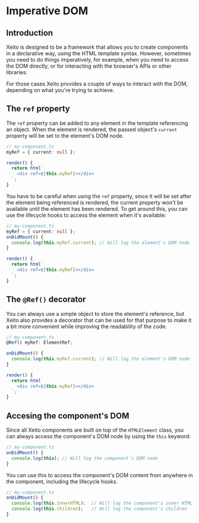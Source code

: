 # Imperative DOM

## Introduction

Xeito is designed to be a framework that allows you to create components in a declarative way, using the HTML template syntax. However, sometimes you need to do things imperatively, for example, when you need to access the DOM directly, or for interacting with the browser's APIs or other libraries.

For those cases Xeito provides a couple of ways to interact with the DOM, depending on what you're trying to achieve.

## The `ref` property

The `ref` property can be added to any element in the template referencing an object. When the element is rendered, the passed object's `current` property will be set to the element's DOM node.

```typescript
// my-component.ts
myRef = { current: null };

render() {
  return html`
    <div ref=${this.myRef}></div>
  `;
}
```
You have to be careful when using the `ref` property, since it will be set after the element being referenced is rendered, the current property won't be available until the element has been rendered. To get around this, you can use the lifecycle hooks to access the element when it's available:

```typescript
// my-component.ts
myRef = { current: null };
onDidMount() {
  console.log(this.myRef.current); // Will log the element's DOM node
}

render() {
  return html`
    <div ref=${this.myRef}></div>
  `;
}
```

## The `@Ref()` decorator

You can always use a simple object to store the element's reference, but Xeito also provides a decorator that can be used for that purpose to make it a bit 
more convenient while improving the readability of the code.

```typescript
// my-component.ts
@Ref() myRef: ElementRef;

onDidMount() {
  console.log(this.myRef.current); // Will log the element's DOM node
}

render() {
  return html`
    <div ref=${this.myRef}></div>
  `;
}
```

## Accesing the component's DOM

Since all Xeito components are built on top of the `HTMLElement` class, you can always access the component's DOM node by using the `this` keyword:

```typescript
// my-component.ts
onDidMount() {
  console.log(this); // Will log the component's DOM node
}
```
You can use this to access the component's DOM content from anywhere in the component, including the lifecycle hooks.
```typescript
// my-component.ts
onDidMount() {
  console.log(this.innerHTML);  // Will log the component's inner HTML
  console.log(this.children);   // Will log the component's children
}
```